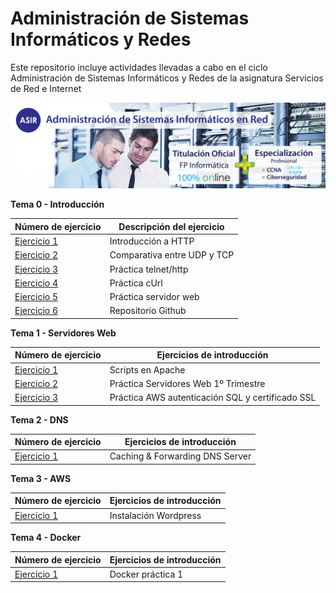# Administración de Sistemas Informáticos y Redes
Este repositorio incluye actividades llevadas a cabo en el ciclo Administración de Sistemas Informáticos y Redes de la asignatura Servicios de Red e Internet

![](img/banner-web-ASIR.jpg)

**Tema 0 - Introducción**

| Número de ejercicio | Descripción del ejercicio |
| --- | --- |
| [Ejercicio 1](Tema0/Ejercicio1.md) | Introducción a HTTP |
| [Ejercicio 2](Tema0/Ejercicio2.md) | Comparativa entre UDP y TCP |
| [Ejercicio 3](Tema0/Ejercicio3.md) | Práctica telnet/http |
| [Ejercicio 4](Tema0/Ejercicio4.md) | Práctica cUrl |
| [Ejercicio 5](Tema0/Ejercicio5.md) | Práctica servidor web |
| [Ejercicio 6](/README.md) | Repositorio Github |

**Tema 1 - Servidores Web**

| Número de ejercicio | Ejercicios de introducción |
| --- | --- |
| [Ejercicio 1](Tema1/scripts.md) | Scripts en Apache |
| [Ejercicio 2](Tema1/trabajo1trimestre.md) | Práctica Servidores Web 1º Trimestre |
| [Ejercicio 3](Tema1/aws_sql_ssl.md) | Práctica AWS autenticación SQL y certificado SSL|

**Tema 2 - DNS**

| Número de ejercicio | Ejercicios de introducción |
| --- | --- |
| [Ejercicio 1](Tema2/dns.md) | Caching & Forwarding DNS Server |

**Tema 3 - AWS**

| Número de ejercicio | Ejercicios de introducción |
| --- | --- |
| [Ejercicio 1](Tema2/aws.md) | Instalación Wordpress |

**Tema 4 - Docker**

| Número de ejercicio | Ejercicios de introducción |
| --- | --- |
| [Ejercicio 1](Tema3/docker1.md) | Docker práctica 1 |
